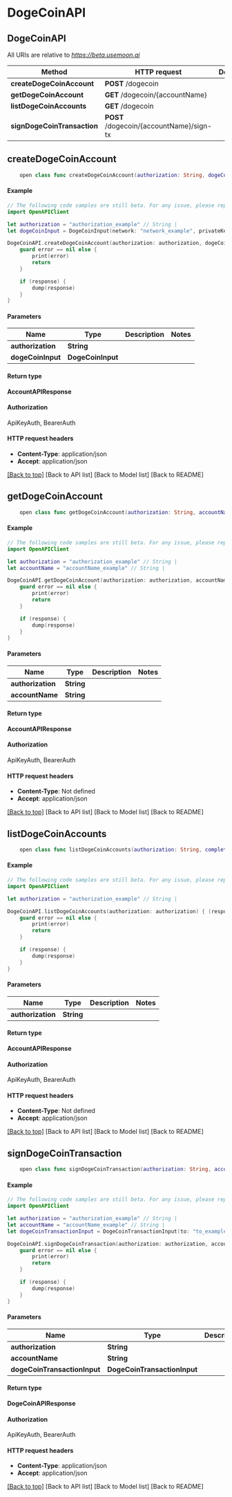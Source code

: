 # DogeCoinAPI

## DogeCoinAPI

All URIs are relative to _https://beta.usemoon.ai_

| Method                      | HTTP request                             | Description |
| --------------------------- | ---------------------------------------- | ----------- |
| **createDogeCoinAccount**   | **POST** /dogecoin                       |             |
| **getDogeCoinAccount**      | **GET** /dogecoin/{accountName}          |             |
| **listDogeCoinAccounts**    | **GET** /dogecoin                        |             |
| **signDogeCoinTransaction** | **POST** /dogecoin/{accountName}/sign-tx |             |

## **createDogeCoinAccount**

```swift
    open class func createDogeCoinAccount(authorization: String, dogeCoinInput: DogeCoinInput, completion: @escaping (_ data: AccountAPIResponse?, _ error: Error?) -> Void)
```

#### Example

```swift
// The following code samples are still beta. For any issue, please report via http://github.com/OpenAPITools/openapi-generator/issues/new
import OpenAPIClient

let authorization = "authorization_example" // String | 
let dogeCoinInput = DogeCoinInput(network: "network_example", privateKey: "privateKey_example") // DogeCoinInput | 

DogeCoinAPI.createDogeCoinAccount(authorization: authorization, dogeCoinInput: dogeCoinInput) { (response, error) in
    guard error == nil else {
        print(error)
        return
    }

    if (response) {
        dump(response)
    }
}
```

#### Parameters

| Name              | Type              | Description | Notes |
| ----------------- | ----------------- | ----------- | ----- |
| **authorization** | **String**        |             |       |
| **dogeCoinInput** | **DogeCoinInput** |             |       |

#### Return type

**AccountAPIResponse**

#### Authorization

ApiKeyAuth, BearerAuth

#### HTTP request headers

* **Content-Type**: application/json
* **Accept**: application/json

[\[Back to top\]](broken-reference) \[Back to API list] \[Back to Model list] \[Back to README]

## **getDogeCoinAccount**

```swift
    open class func getDogeCoinAccount(authorization: String, accountName: String, completion: @escaping (_ data: AccountAPIResponse?, _ error: Error?) -> Void)
```

#### Example

```swift
// The following code samples are still beta. For any issue, please report via http://github.com/OpenAPITools/openapi-generator/issues/new
import OpenAPIClient

let authorization = "authorization_example" // String | 
let accountName = "accountName_example" // String | 

DogeCoinAPI.getDogeCoinAccount(authorization: authorization, accountName: accountName) { (response, error) in
    guard error == nil else {
        print(error)
        return
    }

    if (response) {
        dump(response)
    }
}
```

#### Parameters

| Name              | Type       | Description | Notes |
| ----------------- | ---------- | ----------- | ----- |
| **authorization** | **String** |             |       |
| **accountName**   | **String** |             |       |

#### Return type

**AccountAPIResponse**

#### Authorization

ApiKeyAuth, BearerAuth

#### HTTP request headers

* **Content-Type**: Not defined
* **Accept**: application/json

[\[Back to top\]](broken-reference) \[Back to API list] \[Back to Model list] \[Back to README]

## **listDogeCoinAccounts**

```swift
    open class func listDogeCoinAccounts(authorization: String, completion: @escaping (_ data: AccountAPIResponse?, _ error: Error?) -> Void)
```

#### Example

```swift
// The following code samples are still beta. For any issue, please report via http://github.com/OpenAPITools/openapi-generator/issues/new
import OpenAPIClient

let authorization = "authorization_example" // String | 

DogeCoinAPI.listDogeCoinAccounts(authorization: authorization) { (response, error) in
    guard error == nil else {
        print(error)
        return
    }

    if (response) {
        dump(response)
    }
}
```

#### Parameters

| Name              | Type       | Description | Notes |
| ----------------- | ---------- | ----------- | ----- |
| **authorization** | **String** |             |       |

#### Return type

**AccountAPIResponse**

#### Authorization

ApiKeyAuth, BearerAuth

#### HTTP request headers

* **Content-Type**: Not defined
* **Accept**: application/json

[\[Back to top\]](broken-reference) \[Back to API list] \[Back to Model list] \[Back to README]

## **signDogeCoinTransaction**

```swift
    open class func signDogeCoinTransaction(authorization: String, accountName: String, dogeCoinTransactionInput: DogeCoinTransactionInput, completion: @escaping (_ data: DogeCoinAPIResponse?, _ error: Error?) -> Void)
```

#### Example

```swift
// The following code samples are still beta. For any issue, please report via http://github.com/OpenAPITools/openapi-generator/issues/new
import OpenAPIClient

let authorization = "authorization_example" // String | 
let accountName = "accountName_example" // String | 
let dogeCoinTransactionInput = DogeCoinTransactionInput(to: "to_example", value: 123, network: "network_example", compress: false) // DogeCoinTransactionInput | 

DogeCoinAPI.signDogeCoinTransaction(authorization: authorization, accountName: accountName, dogeCoinTransactionInput: dogeCoinTransactionInput) { (response, error) in
    guard error == nil else {
        print(error)
        return
    }

    if (response) {
        dump(response)
    }
}
```

#### Parameters

| Name                         | Type                         | Description | Notes |
| ---------------------------- | ---------------------------- | ----------- | ----- |
| **authorization**            | **String**                   |             |       |
| **accountName**              | **String**                   |             |       |
| **dogeCoinTransactionInput** | **DogeCoinTransactionInput** |             |       |

#### Return type

**DogeCoinAPIResponse**

#### Authorization

ApiKeyAuth, BearerAuth

#### HTTP request headers

* **Content-Type**: application/json
* **Accept**: application/json

[\[Back to top\]](broken-reference) \[Back to API list] \[Back to Model list] \[Back to README]
